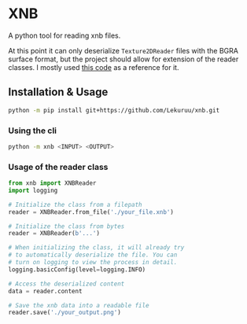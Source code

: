 # XNB

A python tool for reading xnb files.

At this point it can only deserialize `Texture2DReader` files with the BGRA surface format, but the project should allow for extension of the reader classes. I mostly used [this code](https://github.com/MonoGame/MonoGame/blob/develop/MonoGame.Framework/Content/ContentReaders/Texture2DReader.cs) as a reference for it.

## Installation & Usage

```sh
python -m pip install git+https://github.com/Lekuruu/xnb.git
```

### Using the cli

```sh
python -m xnb <INPUT> <OUTPUT>
```

### Usage of the reader class

```python
from xnb import XNBReader
import logging

# Initialize the class from a filepath
reader = XNBReader.from_file('./your_file.xnb')

# Initialize the class from bytes
reader = XNBReader(b'...')

# When initializing the class, it will already try
# to automatically deserialize the file. You can
# turn on logging to view the process in detail.
logging.basicConfig(level=logging.INFO)

# Access the deserialized content
data = reader.content

# Save the xnb data into a readable file
reader.save('./your_output.png')
```